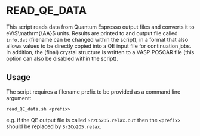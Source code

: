 # READ_QE_DATA

This script reads data from Quantum Espresso output files and converts it to $\mathrm{eV}$/$\mathrm{\AA}$ units. Results are printed to and output file called `info.dat` (filename can be changed within the script), in a format that also allows values to be directly copied into a QE input file for continuation jobs. In addition, the (final) crystal structure is written to a VASP POSCAR file (this option can also be disabled within the script).


Usage
---
The script requires a filename prefix to be provided as a command line argument:
```shell
read_QE_data.sh <prefix>
```
e.g. if the QE output file is called `Sr2Co2O5.relax.out` then the `<prefix>` should be replaced by `Sr2Co2O5.relax`.
